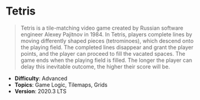 # Tetris

> Tetris is a tile-matching video game created by Russian software engineer Alexey Pajitnov in 1984. In Tetris, players complete lines by moving differently shaped pieces (tetrominoes), which descend onto the playing field. The completed lines disappear and grant the player points, and the player can proceed to fill the vacated spaces. The game ends when the playing field is filled. The longer the player can delay this inevitable outcome, the higher their score will be.

- **Difficulty**: Advanced
- **Topics**: Game Logic, Tilemaps, Grids
- **Version**: 2020.3 LTS

